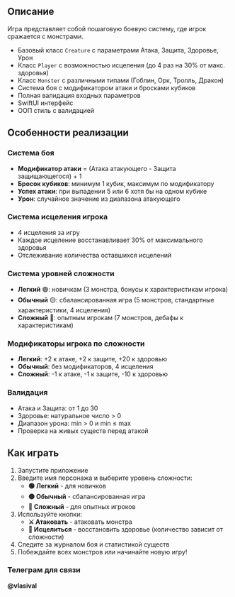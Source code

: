 ## Описание

Игра представляет собой пошаговую боевую систему, где игрок сражается с монстрами.

- Базовый класс `Creature` с параметрами Атака, Защита, Здоровье, Урон
- Класс `Player` с возможностью исцеления (до 4 раз на 30% от макс. здоровья)
- Класс `Monster` с различными типами (Гоблин, Орк, Тролль, Дракон)
- Система боя с модификатором атаки и бросками кубиков
- Полная валидация входных параметров
- SwiftUI интерфейс
- ООП стиль с валидацией

## Особенности реализации

### Система боя
- **Модификатор атаки** = (Атака атакующего - Защита защищающегося) + 1
- **Бросок кубиков**: минимум 1 кубик, максимум по модификатору
- **Успех атаки**: при выпадении 5 или 6 хотя бы на одном кубике
- **Урон**: случайное значение из диапазона атакующего

### Система исцеления игрока
- 4 исцеления за игру
- Каждое исцеление восстанавливает 30% от максимального здоровья
- Отслеживание количества оставшихся исцелений

### Система уровней сложности
- **Легкий** 🟢: новичкам (3 монстра, бонусы к характеристикам игрока)
- **Обычный** 🟡: сбалансированная игра (5 монстров, стандартные характеристики, 4 исцеления)
- **Сложный** 🔴: опытным игрокам (7 монстров, дебафы к характеристикам)

### Модификаторы игрока по сложности
- **Легкий**: +2 к атаке, +2 к защите, +20 к здоровью
- **Обычный**: без модификаторов, 4 исцеления
- **Сложный**: -1 к атаке, -1 к защите, -10 к здоровью

### Валидация
- Атака и Защита: от 1 до 30
- Здоровье: натуральное число > 0
- Диапазон урона: min > 0 и min ≤ max
- Проверка на живых существ перед атакой

## Как играть

1. Запустите приложение
2. Введите имя персонажа и выберите уровень сложности:
   - **🟢 Легкий** - для новичков
   - **🟡 Обычный** - сбалансированная игра
   - **🔴 Сложный** - для опытных игроков
3. Используйте кнопки:
   - **⚔️ Атаковать** - атаковать монстра
   - **💚 Исцелиться** - восстановить здоровье (количество зависит от сложности)
4. Следите за журналом боя и статистикой существ
5. Побеждайте всех монстров или начинайте новую игру!

### Телеграм для связи
**@vlasival**